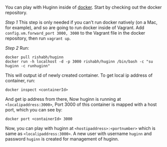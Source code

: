 
You can play with Huginn inside of [docker](http://www.docker.io/).  Start by checking out the docker repository.

*Step 1* This step is only needed if you can't run docker natively (on a Mac, for example), and so are going to run docker inside of Vagrant.  Add `config.vm.forward_port 3000, 3000` to the Vagrant file in the docker repository, then run `vagrant up`.

*Step 2* Run:

    docker pull rishabh/huginn
    docker run -h localhost -d -p 3000 rishabh/huginn /bin/bash -c "su huginn -c runhuginn"

This will output id of newly created container. To get local ip address of container, run:

    docker inspect <containerId>

And get ip address from there, Now huginn is running at `<localipaddress:3000>`, Port 3000 of this container is mapped with a host port, which you can see by:

    docker port <containerId> 3000

Now, you can play with huginn at `<hostipaddress>:<portnumber>` which is same as `<localipaddress:3000>`. A new user with username `huginn` and password `huginn` is created for management of huginn.